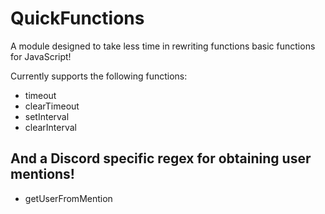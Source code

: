 # QuickFunctions

A module designed to take less time in rewriting functions basic functions for JavaScript!
  
Currently supports the following functions:  
- timeout
- clearTimeout
- setInterval
- clearInterval  
## And a Discord specific regex for obtaining user mentions!
- getUserFromMention

